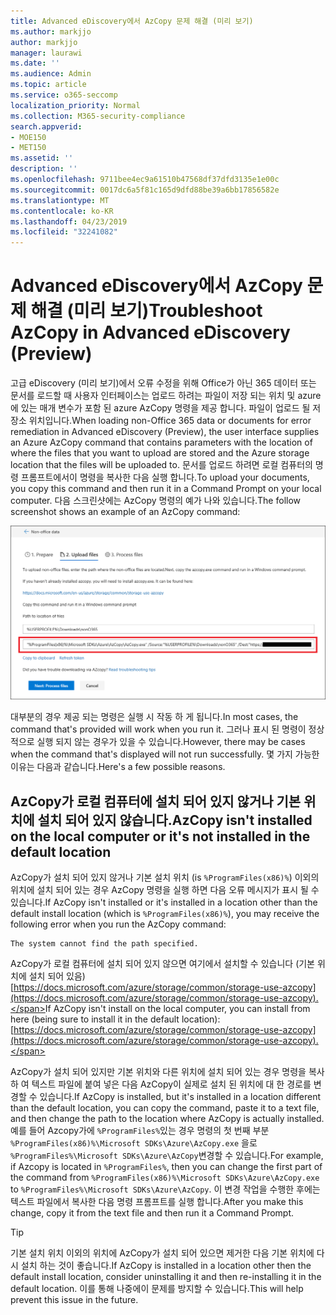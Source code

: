 ```yaml
---
title: Advanced eDiscovery에서 AzCopy 문제 해결 (미리 보기)
ms.author: markjjo
author: markjjo
manager: laurawi
ms.date: ''
ms.audience: Admin
ms.topic: article
ms.service: o365-seccomp
localization_priority: Normal
ms.collection: M365-security-compliance
search.appverid:
- MOE150
- MET150
ms.assetid: ''
description: ''
ms.openlocfilehash: 9711bee4ec9a61510b47568df37dfd3135e1e00c
ms.sourcegitcommit: 0017dc6a5f81c165d9dfd88be39a6bb17856582e
ms.translationtype: MT
ms.contentlocale: ko-KR
ms.lasthandoff: 04/23/2019
ms.locfileid: "32241082"
---
```

# <a name="troubleshoot-azcopy-in-advanced-ediscovery-preview"></a><span data-ttu-id="ca9a1-102">Advanced eDiscovery에서 AzCopy 문제 해결 (미리 보기)</span><span class="sxs-lookup"><span data-stu-id="ca9a1-102">Troubleshoot AzCopy in Advanced eDiscovery (Preview)</span></span>

<span data-ttu-id="ca9a1-103">고급 eDiscovery (미리 보기)에서 오류 수정을 위해 Office가 아닌 365 데이터 또는 문서를 로드할 때 사용자 인터페이스는 업로드 하려는 파일이 저장 되는 위치 및 azure에 있는 매개 변수가 포함 된 azure AzCopy 명령을 제공 합니다. 파일이 업로드 될 저장소 위치입니다.</span><span class="sxs-lookup"><span data-stu-id="ca9a1-103">When loading non-Office 365 data or documents for error remediation in Advanced eDiscovery (Preview), the user interface supplies an Azure AzCopy command that contains parameters with the location of where the files that you want to upload are stored and the Azure storage location that the files will be uploaded to.</span></span> <span data-ttu-id="ca9a1-104">문서를 업로드 하려면 로컬 컴퓨터의 명령 프롬프트에서이 명령을 복사한 다음 실행 합니다.</span><span class="sxs-lookup"><span data-stu-id="ca9a1-104">To upload your documents, you copy this command and then run it in a Command Prompt on your local computer.</span></span>  <span data-ttu-id="ca9a1-105">다음 스크린샷에는 AzCopy 명령의 예가 나와 있습니다.</span><span class="sxs-lookup"><span data-stu-id="ca9a1-105">The follow screenshot shows an example of an AzCopy command:</span></span>

![Office 이외의 365 파일 업로드](../media/46ba68f6-af11-4e70-bb91-5fc7973516e3.png)

<span data-ttu-id="ca9a1-107">대부분의 경우 제공 되는 명령은 실행 시 작동 하 게 됩니다.</span><span class="sxs-lookup"><span data-stu-id="ca9a1-107">In most cases, the command that's provided will work when you run it.</span></span> <span data-ttu-id="ca9a1-108">그러나 표시 된 명령이 정상적으로 실행 되지 않는 경우가 있을 수 있습니다.</span><span class="sxs-lookup"><span data-stu-id="ca9a1-108">However, there may be cases when the command that's displayed will not run successfully.</span></span> <span data-ttu-id="ca9a1-109">몇 가지 가능한 이유는 다음과 같습니다.</span><span class="sxs-lookup"><span data-stu-id="ca9a1-109">Here's a few possible reasons.</span></span>

## <a name="azcopy-isnt-installed-on-the-local-computer-or-its-not-installed-in-the-default-location"></a><span data-ttu-id="ca9a1-110">AzCopy가 로컬 컴퓨터에 설치 되어 있지 않거나 기본 위치에 설치 되어 있지 않습니다.</span><span class="sxs-lookup"><span data-stu-id="ca9a1-110">AzCopy isn't installed on the local computer or it's not installed in the default location</span></span>

<span data-ttu-id="ca9a1-111">AzCopy가 설치 되어 있지 않거나 기본 설치 위치 (is `%ProgramFiles(x86)%`) 이외의 위치에 설치 되어 있는 경우 AzCopy 명령을 실행 하면 다음 오류 메시지가 표시 될 수 있습니다.</span><span class="sxs-lookup"><span data-stu-id="ca9a1-111">If AzCopy isn't installed or it's installed in a location other than the default install location (which is `%ProgramFiles(x86)%`), you may receive the following error when you run the AzCopy command:</span></span>

    The system cannot find the path specified.

<span data-ttu-id="ca9a1-112">AzCopy가 로컬 컴퓨터에 설치 되어 있지 않으면 여기에서 설치할 수 있습니다 (기본 위치에 설치 되어 있음) [https://docs.microsoft.com/azure/storage/common/storage-use-azcopy](https://docs.microsoft.com/azure/storage/common/storage-use-azcopy).</span><span class="sxs-lookup"><span data-stu-id="ca9a1-112">If AzCopy isn't install on the local computer, you can install from here (being sure to install it in the default location): [https://docs.microsoft.com/azure/storage/common/storage-use-azcopy](https://docs.microsoft.com/azure/storage/common/storage-use-azcopy).</span></span>


<span data-ttu-id="ca9a1-113">AzCopy가 설치 되어 있지만 기본 위치와 다른 위치에 설치 되어 있는 경우 명령을 복사 하 여 텍스트 파일에 붙여 넣은 다음 AzCopy이 실제로 설치 된 위치에 대 한 경로를 변경할 수 있습니다.</span><span class="sxs-lookup"><span data-stu-id="ca9a1-113">If AzCopy is installed, but it's installed in a location different than the default location, you can copy the command, paste it to a text file, and then change the path to the location where AzCopy is actually installed.</span></span> <span data-ttu-id="ca9a1-114">예를 들어 Azcopy가에 `%ProgramFiles%`있는 경우 명령의 첫 번째 부분 `%ProgramFiles(x86)%\Microsoft SDKs\Azure\AzCopy.exe` 을로 `%ProgramFiles%\Microsoft SDKs\Azure\AzCopy`변경할 수 있습니다.</span><span class="sxs-lookup"><span data-stu-id="ca9a1-114">For example, if Azcopy is located in `%ProgramFiles%`, then you can change the first part of the command from `%ProgramFiles(x86)%\Microsoft SDKs\Azure\AzCopy.exe` to `%ProgramFiles%\Microsoft SDKs\Azure\AzCopy`.</span></span> <span data-ttu-id="ca9a1-115">이 변경 작업을 수행한 후에는 텍스트 파일에서 복사한 다음 명령 프롬프트를 실행 합니다.</span><span class="sxs-lookup"><span data-stu-id="ca9a1-115">After you make this change, copy it from the text file and then run it a Command Prompt.</span></span>

> [!TIP]
> <span data-ttu-id="ca9a1-116">기본 설치 위치 이외의 위치에 AzCopy가 설치 되어 있으면 제거한 다음 기본 위치에 다시 설치 하는 것이 좋습니다.</span><span class="sxs-lookup"><span data-stu-id="ca9a1-116">If AzCopy is installed in a location other then the default install location, consider uninstalling it and then re-installing it in the default location.</span></span> <span data-ttu-id="ca9a1-117">이를 통해 나중에이 문제를 방지할 수 있습니다.</span><span class="sxs-lookup"><span data-stu-id="ca9a1-117">This will help prevent this issue in the future.</span></span>